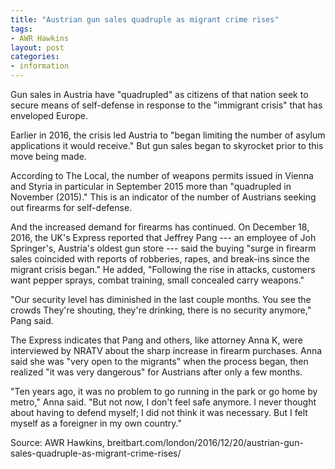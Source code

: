 ```yaml
---
title: "Austrian gun sales quadruple as migrant crime rises"
tags:
- AWR Hawkins
layout: post
categories:
- information
---
```


Gun sales in Austria have "quadrupled" as citizens of that nation seek to secure means of self-defense in response to the "immigrant crisis" that has enveloped Europe.

Earlier in 2016, the crisis led Austria to "began limiting the number of asylum applications it would receive." But gun sales began to skyrocket prior to this move being made.

According to The Local, the number of weapons permits issued in Vienna and Styria in particular in September 2015 more than "quadrupled in November (2015)." This is an indicator of the number of Austrians seeking out firearms for self-defense.

And the increased demand for firearms has continued. On December 18, 2016, the UK's Express reported that Jeffrey Pang --- an employee of Joh Springer's, Austria's oldest gun store --- said the buying "surge in firearm sales coincided with reports of robberies, rapes, and break-ins since the migrant crisis began." He added, "Following the rise in attacks, customers want pepper sprays, combat training, small concealed carry weapons."

"Our security level has diminished in the last couple months. You see the crowds They're shouting, they're drinking, there is no security anymore," Pang said.

The Express indicates that Pang and others, like attorney Anna K, were interviewed by NRATV about the sharp increase in firearm purchases. Anna said she was "very open to the migrants" when the process began, then realized "it was very dangerous" for Austrians after only a few months.

"Ten years ago, it was no problem to go running in the park or go home by metro," Anna said. "But not now, I don't feel safe anymore. I never thought about having to defend myself; I did not think it was necessary. But I felt myself as a foreigner in my own country."

Source: AWR Hawkins, breitbart.com/london/2016/12/20/austrian-gun-sales-quadruple-as-migrant-crime-rises/
